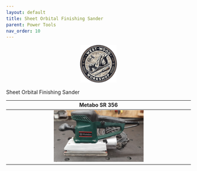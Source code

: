 ```yaml
---
layout: default
title: Sheet Orbital Finishing Sander
parent: Power Tools
nav_order: 10
---
```


<p align="center"> <img src="../media/www_logo.png" width="20%" height="20%"/> </p>

Sheet Orbital Finishing Sander


|                                                          Metabo SR 356                                                           |
|:--------------------------------------------------------------------------------------------------------------------------------:|
| [<img alt="image" height="25%" src="/media/Metabo_SR_356.jpg" width="50%"/>](https://garlatti.github.io/media/Metabo_SR_356.jpg) | 